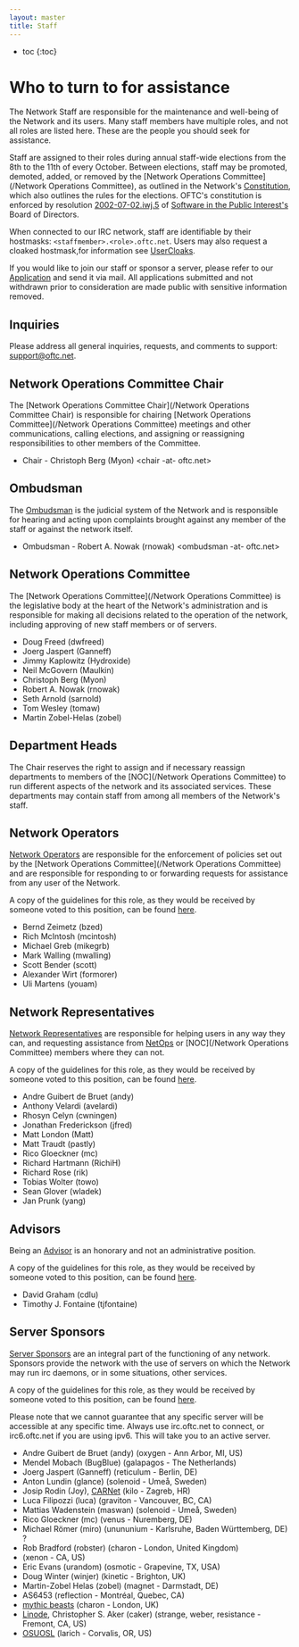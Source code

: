 ```yaml
---
layout: master
title: Staff
---
```

* toc
{:toc}

# Who to turn to for assistance #

The Network Staff are responsible for the maintenance and well-being of the
Network and its users. Many staff members have multiple roles, and not all roles
are listed here. These are the people you should seek for assistance.

Staff are assigned to their roles during annual staff-wide elections from the
8th to the 11th of every October. Between elections, staff may be promoted,
demoted, added, or removed by the [Network Operations Committee](/Network
Operations Committee), as outlined in the Network's
[Constitution](/constitution), which also outlines the rules for the elections.
OFTC's constitution is enforced by resolution
[2002-07-02.iwj.5](http://www.spi-inc.org/corporate/resolutions/2002/2002-07-02.iwj.5/)
of [Software in the Public Interest's](http://www.spi-inc.org/) Board of
Directors.

When connected to our IRC network, staff are identifiable by their hostmasks:
`<staffmember>.<role>.oftc.net`. Users may also request a cloaked hostmask,for
information see [UserCloaks](/UserCloaks).

If you would like to join our staff or sponsor a server, please refer to our
[Application](/Application) and send it via mail. All applications submitted and
not withdrawn prior to consideration are made public with sensitive information
removed.

## Inquiries ##

Please address all general inquiries, requests, and comments to support:
support@oftc.net.

## Network Operations Committee Chair ##

The [Network Operations Committee Chair](/Network Operations Committee Chair) is
responsible for chairing [Network Operations Committee](/Network Operations
Committee) meetings and other communications, calling elections, and assigning
or reassigning responsibilities to other members of the Committee.

 * Chair - Christoph Berg (Myon) <chair -at- oftc.net>

## Ombudsman ##

The [Ombudsman](/Ombudsman) is the judicial system of the Network and is
responsible for hearing and acting upon complaints brought against any member of
the staff or against the network itself.

 * Ombudsman - Robert A. Nowak (rnowak) <ombudsman -at- oftc.net>

## Network Operations Committee ##

The [Network Operations Committee](/Network Operations Committee) is the
legislative body at the heart of the Network's administration and is responsible
for making all decisions related to the operation of the network, including
approving of new staff members or of servers.

 * Doug Freed (dwfreed)
 * Joerg Jaspert (Ganneff)
 * Jimmy Kaplowitz (Hydroxide)
 * Neil McGovern (Maulkin)
 * Christoph Berg (Myon)
 * Robert A. Nowak (rnowak)
 * Seth Arnold (sarnold)
 * Tom Wesley (tomaw)
 * Martin Zobel-Helas (zobel)

## Department Heads ##

The Chair reserves the right to assign and if necessary reassign
departments to members of the [NOC](/Network Operations
Committee) to run different aspects of the network and its associated services.
These departments may contain staff from among all members of the Network's
staff.

## Network Operators ##

[Network Operators](/Network_Operator) are responsible for the enforcement of
policies set out by the [Network Operations Committee](/Network Operations
Committee) and are responsible for responding to or forwarding requests for
assistance from any user of the Network.

A copy of the guidelines for this role, as they would be received by someone
voted to this position, can be found [here](/Network_Operator).

 * Bernd Zeimetz (bzed)
 * Rich McIntosh (mcintosh)
 * Michael Greb (mikegrb)
 * Mark Walling (mwalling)
 * Scott Bender (scott)
 * Alexander Wirt (formorer)
 * Uli Martens (youam)

## Network Representatives ##

[Network Representatives](/Network_Representative) are responsible for helping
users in any way they can, and requesting assistance from
[NetOps](/Network_Operator) or [NOC](/Network Operations Committee) members
where they can not.

A copy of the guidelines for this role, as they would be received by someone
voted to this position, can be found [here](/Network_Representative).

 * Andre Guibert de Bruet (andy)
 * Anthony Velardi (avelardi)
 * Rhosyn Celyn (cwningen)
 * Jonathan Frederickson (jfred)
 * Matt London (Matt)
 * Matt Traudt (pastly)
 * Rico Gloeckner (mc)
 * Richard Hartmann (RichiH)
 * Richard Rose (rik)
 * Tobias Wolter (towo)
 * Sean Glover (wladek)
 * Jan Prunk (yang)

## Advisors ##

Being an [Advisor](/Advisor) is an honorary and not an administrative position.

A copy of the guidelines for this role, as they would be received by someone
voted to this position, can be found [here](/Advisor).

 * David Graham (cdlu)
 * Timothy J. Fontaine (tjfontaine)

## Server Sponsors ##

[Server Sponsors](/Server_Sponsor) are an integral part of the functioning of
any network. Sponsors provide the network with the use of servers on which the
Network may run irc daemons, or in some situations, other services.

A copy of the guidelines for this role, as they would be received by someone
voted to this position, can be found [here](/Server_Sponsor).

Please note that we cannot guarantee that any specific server will be accessible
at any specific time. Always use irc.oftc.net to connect, or irc6.oftc.net if
you are using ipv6. This will take you to an active server.

 * Andre Guibert de Bruet (andy) (oxygen - Ann Arbor, MI, US)
 * Mendel Mobach (BugBlue) (galapagos - The Netherlands)
 * Joerg Jaspert (Ganneff) (reticulum - Berlin, DE)
 * Anton Lundin (glance) (solenoid - Umeå, Sweden)
 * Josip Rodin (Joy), [CARNet](http://www.carnet.hr/) (kilo - Zagreb, HR)
 * Luca Filipozzi (luca) (graviton - Vancouver, BC, CA)
 * Mattias Wadenstein (maswan) (solenoid - Umeå, Sweden)
 * Rico Gloeckner (mc) (venus - Nuremberg, DE)
 * Michael Römer (miro) (unununium - Karlsruhe, Baden Württemberg, DE) ?
 * Rob Bradford (robster) (charon - London, United Kingdom)
 * (xenon - CA, US)
 * Eric Evans (urandom) (osmotic - Grapevine, TX, USA)
 * Doug Winter (winjer) (kinetic - Brighton, UK)
 * Martin-Zobel Helas (zobel) (magnet - Darmstadt, DE)
 * AS6453 (reflection - Montréal, Quebec, CA)
 * [mythic beasts](https://www.mythic-beasts.com/) (charon - London, UK)
 * [Linode](http://www.linode.com/), Christopher S. Aker (caker)
(strange, weber, resistance - Fremont, CA, US)
 * [OSUOSL](http://osuosl.org/) (larich - Corvalis, OR, US)


